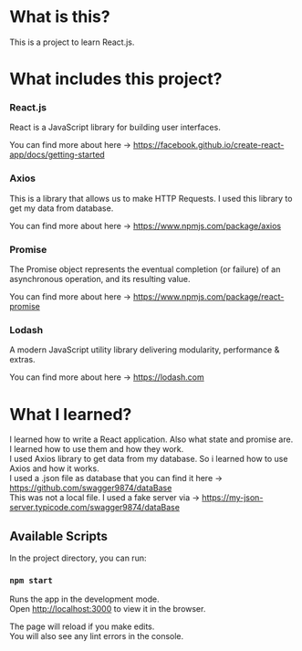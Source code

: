 # What is this?

This is a project to learn React.js.

# What includes this project?

### React.js 
React is a JavaScript library for building user interfaces.

You can find more about here -> https://facebook.github.io/create-react-app/docs/getting-started

### Axios
This is a library that allows us to make HTTP Requests. I used this library to get my data from database.

You can find more about here -> https://www.npmjs.com/package/axios

### Promise
The Promise object represents the eventual completion (or failure) of an asynchronous operation, and its resulting value.

You can find more about here -> https://www.npmjs.com/package/react-promise

### Lodash
A modern JavaScript utility library delivering modularity, performance & extras. 

You can find more about here -> https://lodash.com

# What I learned?
I learned how to write a React application. Also what state and promise are. I learned how to use them and how they work. <br>
I used Axios library to get data from my database. So i learned how to use Axios and how it works. <br>
I used a .json file as database that you can find it here -> https://github.com/swagger9874/dataBase <br>
This was not a local file. I used a fake server via -> https://my-json-server.typicode.com/swagger9874/dataBase

## Available Scripts

In the project directory, you can run:

### `npm start`

Runs the app in the development mode.<br>
Open [http://localhost:3000](http://localhost:3000) to view it in the browser.

The page will reload if you make edits.<br>
You will also see any lint errors in the console.




